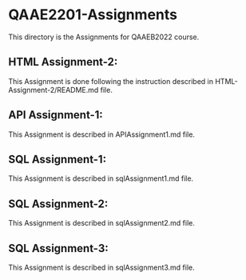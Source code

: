 # QAAE2201-Assignments

This directory is the Assignments for QAAEB2022 course.

HTML Assignment-2:
------------------
This Assignment is done following the instruction described in HTML-Assignment-2/README.md file.

API Assignment-1:
-----------------
This Assignment is described in APIAssignment1.md file.

SQL Assignment-1:
-----------------
This Assignment is described in sqlAssignment1.md file.

SQL Assignment-2:
-----------------
This Assignment is described in sqlAssignment2.md file.

SQL Assignment-3:
-----------------
This Assignment is described in sqlAssignment3.md file.

